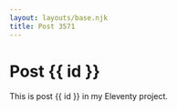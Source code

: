 ```yaml
---
layout: layouts/base.njk
title: Post 3571
---
```


# Post {{ id }}

This is post {{ id }} in my Eleventy project.
